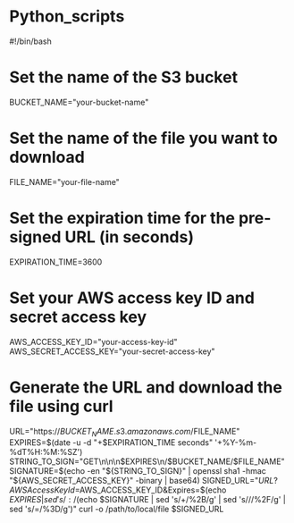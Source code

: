 # Python_scripts

#!/bin/bash

# Set the name of the S3 bucket
BUCKET_NAME="your-bucket-name"

# Set the name of the file you want to download
FILE_NAME="your-file-name"

# Set the expiration time for the pre-signed URL (in seconds)
EXPIRATION_TIME=3600

# Set your AWS access key ID and secret access key
AWS_ACCESS_KEY_ID="your-access-key-id"
AWS_SECRET_ACCESS_KEY="your-secret-access-key"

# Generate the URL and download the file using curl
URL="https://$BUCKET_NAME.s3.amazonaws.com/$FILE_NAME"
EXPIRES=$(date -u -d "+$EXPIRATION_TIME seconds" '+%Y-%m-%dT%H:%M:%SZ')
STRING_TO_SIGN="GET\n\n\n$EXPIRES\n/$BUCKET_NAME/$FILE_NAME"
SIGNATURE=$(echo -en "${STRING_TO_SIGN}" | openssl sha1 -hmac "${AWS_SECRET_ACCESS_KEY}" -binary | base64)
SIGNED_URL="$URL?AWSAccessKeyId=$AWS_ACCESS_KEY_ID&Expires=$(echo $EXPIRES | sed 's/:/%3A/g')&Signature=$(echo $SIGNATURE | sed 's/\+/%2B/g' | sed 's/\//%2F/g' | sed 's/=/%3D/g')"
curl -o /path/to/local/file $SIGNED_URL
